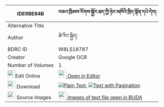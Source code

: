 |IDE9BE84B|བཅའ་ཁྲིམས་རོགས་སྐྱོར་ཐད་ཀྱི་ཉེར་མཁོའི་ཁྲིད་སྟོན་དཔེ་དེབ། 
| --- | --- 
|Alternative Title |
|Author| ཚེ་རིང་སྐྱིད།
|BDRC ID | W8LS18787
|Creator | Google OCR
|Number of Volumes| 1
|<img width="25" src="https://img.icons8.com/color/25/000000/edit-property.png">Edit Online| [<img width="25" src="https://avatars.githubusercontent.com/u/45091458?s=200&v=4"> Open in Editor](http://editor.openpecha.org/IDE9BE84B)
|<img width="25" src="https://img.icons8.com/fluent/48/000000/download-2.png"/>  Download | [![](https://img.icons8.com/color/20/000000/txt.png)Plain Text](https://github.com/Openpecha/IDE9BE84B/releases/download/v1/chatrim_rokkyor_te_kyi_nyer_kh_plain_IDE9BE84B.zip), [![](https://img.icons8.com/color/20/000000/txt.png)Text with Pagination](https://github.com/Openpecha/IDE9BE84B/releases/download/v1/chatrim_rokkyor_te_kyi_nyer_kh_pages_IDE9BE84B.zip)
|<img width="25" src="https://img.icons8.com/plasticine/100/000000/pictures-folder.png"/>  Source Images | [<img width="25" src="https://library.bdrc.io/icons/BUDA-small.svg"> Images of text file open in BUDA](https://library.bdrc.io/show/bdr:W8LS18787)